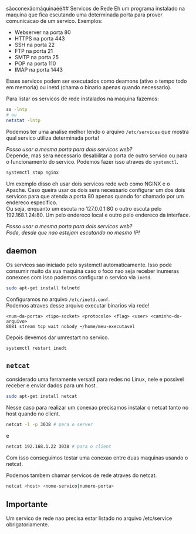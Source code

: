 sãoconexãomáquinaéé## Servicos de Rede
Eh um programa instalado na maquina que fica escutando uma determinada porta para prover comunicacao de um servico. Exemplos:  
- Webserver na porta 80
- HTTPS na porta 443
- SSH na porta 22
- FTP na porta 21
- SMTP na porta 25
- POP na porta 110
- IMAP na porta 1443
  
Esses servicos podem ser executados como deamons (ativo o tempo todo em memoria) ou inetd (chama o binario apenas quando necessario).  
  
Para listar os servicos de rede instalados na maquina fazemos:
``` sh
ss -lntp
# ou
netstat -lntp
```
  
Podemos ter uma analise melhor lendo o arquivo `/etc/services` que mostra qual servico utiliza determinada porta!  

_Posso usar a mesma porta para dois servicos web?_  
Depende, mas sera necessario desabilitar a porta de outro servico ou para o funcionamento do servico. Podemos fazer isso atraves do `systemctl`.  
  
``` sh
systemctl stop nginx
```
  
Um exemplo disso eh usar dois servicos rede web como NGINX e o Apache. Caso queira usar os dois sera necessario configurar um dos dois servicos para que atenda a porta 80 apenas quando for chamado por um endereco especifico.  
Ou seja, enquanto um escuta no 127.0.0.1:80 o outro escuta pelo 192.168.1.24:80. Um pelo endereco local e outro pelo endereco da interface.  
  
_Posso usar a mesma porta para dois servicos web?_  
*Pode, desde que nao estejam escutando no mesmo IP!*  
  
## daemon
Os servicos sao iniciado pelo systemctl automaticamente. Isso pode consumir muito da sua maquina caso o foco nao seja receber inumeras conexoes com isso podemos configurar o servico via `inetd`.  
  
```sh
sudo apt-get install telnetd
```  
  
Configuramos no arquivo `/etc/inetd.conf`.  
Podemos atraves desse arquivo executar binarios via rede!  

```vim
<num-da-porta> <tipo-socket> <protocolo> <flag> <user> <caminho-do-arquivo>
8081 stream tcp wait nobody ~/home/meu-executavel
```  
  
Depois devemos dar umrestart no servico.  
```sh
systemctl restart inedt
```

## `netcat`
considerado uma ferramente versatil para redes no Linux, nele e possivel receber e enviar dados para um host.

```sh
sudo apt-get install netcat
```
  
Nesse caso para realizar um conexao precisamos instalar o netcat tanto no host quando no client.  
```sh 
netcat -l -p 3038 # para o server
```  
e  
```sh
netcat 192.168.1.22 3038 # para o client
```  
Com isso conseguimos testar uma conexao entre duas maquinas usando o netcat.  
  
Podemos tambem chamar servicos de rede atraves do netcat.  
```sh
netcat <host> <nome-servico|numero-porta>
```  
  
## Importante
Um servico de rede nao precisa estar listado no arquivo /etc/service obrigatoriamente.  

